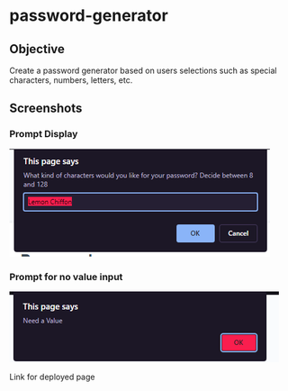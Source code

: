 # password-generator

## Objective 
Create a password generator based on users selections such as special characters, numbers, letters, etc. 

## Screenshots
### Prompt Display 
![Displays Prompts](./assets/prompt-display.png)

### Prompt for no value input
![Displays Prompts](./assets/no-input-by-user.png)


Link for deployed page 


